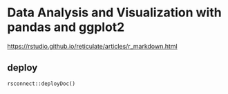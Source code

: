 # Data Analysis and Visualization with pandas and ggplot2

https://rstudio.github.io/reticulate/articles/r_markdown.html

## deploy

```
rsconnect::deployDoc()
```